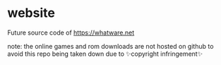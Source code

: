 # website
Future source code of https://whatware.net

note: the online games and rom downloads are not hosted on github to avoid this repo being taken down due to ✨copyright infringement✨
